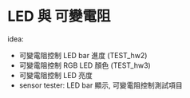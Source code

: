 # LED 與 可變電阻
idea:
 - 可變電阻控制 LED bar 進度 (TEST_hw2)
 - 可變電阻控制 RGB LED 顏色 (TEST_hw3)
 - 可變電阻控制 LED 亮度
 - sensor tester: LED bar 顯示, 可變電阻控制測試項目
